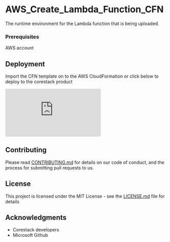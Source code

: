 
# AWS_Create_Lambda_Function_CFN

The runtime environment for the Lambda function that is being uploaded.

### Prerequisites

AWS account

## Deployment

Import the CFN template on to the AWS CloudFormation or click below to deploy to the corestack product 

[![Deploy to Azure](http://img4.imagetitan.com/img.php?image=20_deploy-to-corestack.png)](http://qa.corestack.io/heatstack/templates?repositories=github&url=https://raw.githubusercontent.com/corestacklabs/Templates/master/AWS_Create_Lambda_Function_CFN/AWS_Create_Lambda_Function_CFN_content.json&engine=mistral&type[0]=Cloud&type[1]=Monitoring&classification[0]=Provisioning&classification[1]=Configure&scope=tenant#/mytemplates)

## Contributing

Please read [CONTRIBUTING.md](https://gist.github.com/karthick-kk/30e4fd3f279492b4f040d5cd569d21d0) for details on our code of conduct, and the process for submitting pull requests to us.

## License

This project is licensed under the MIT License - see the [LICENSE.md](LICENSE.md) file for details

## Acknowledgments

* Corestack developers
* Microsoft Github

